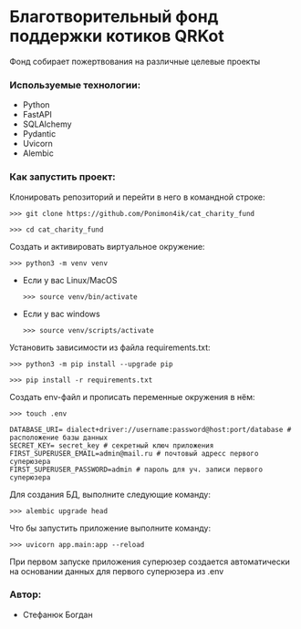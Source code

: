 # Благотворительный фонд поддержки котиков QRKot
Фонд собирает пожертвования на различные целевые проекты

### Используемые технологии:

+ Python
+ FastAPI
+ SQLAlchemy
+ Pydantic
+ Uvicorn
+ Alembic

### Как запустить проект:
Клонировать репозиторий и перейти в него в командной строке:

```
>>> git clone https://github.com/Ponimon4ik/cat_charity_fund
```

```
>>> cd cat_charity_fund
```

Cоздать и активировать виртуальное окружение:

```
>>> python3 -m venv venv
```

* Если у вас Linux/MacOS
    ```
    >>> source venv/bin/activate
    ```
* Если у вас windows

    ```
    >>> source venv/scripts/activate
    ```

Установить зависимости из файла requirements.txt:

```
>>> python3 -m pip install --upgrade pip
```
```
>>> pip install -r requirements.txt
```
Cоздать env-файл и прописать переменные окружения в нём:
```
>>> touch .env
```
```
DATABASE_URI= dialect+driver://username:password@host:port/database # расположение базы данных
SECRET_KEY= secret_key # секретный ключ приложения
FIRST_SUPERUSER_EMAIL=admin@mail.ru # почтовый адресс первого суперюзера
FIRST_SUPERUSER_PASSWORD=admin # пароль для уч. записи первого суперюзера
```
Для создания БД, выполните следующие команду:
```
>>> alembic upgrade head
```

Что бы запустить приложение выполните команду:

```
>>> uvicorn app.main:app --reload 
```
При первом запуске приложения суперюзер создается автоматически
на основании данных для первого суперюзера из .env

### Автор:

+ Стефанюк Богдан